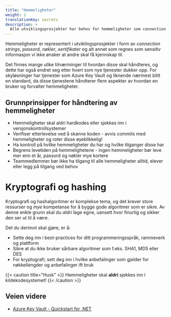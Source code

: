 ```yaml
---
title: "Hemmeligheter"
weight: 2
translationKey: secrets
description: >
  Alle utviklingsprosjekter har behov for hemmeligheter som connection strings, identiteter, passord, sertifikater og annet. Disse må oppbevares på en trygg måte, og vi må sikre at vi bruker dem i en sikker kontekst med riktige støtteverktøy og prosesser.
---
```


Hemmeligheter er representert i utviklingsprosjekter i form av _connection strings_, _passord_, _nøkler_, _sertifikater_ og alt annet som regnes som sensitiv informasjon vi ikke ønsker at andre skal få kjennskap til. 

Det finnes mange ulike tilnærminger til hvordan disse skal håndteres, og dette har også endret seg etter hvert som nye tjenester dukker opp. For skyløsninger har tjenester som Azure Key Vault og liknende nærmest blitt en standard, da disse tjenestene håndterer flere aspekter av hvordan en bruker og forvalter hemmeligheter. 

## Grunnprinsipper for håndtering av hemmeligheter
* Hemmeligheter skal aldri hardkodes eller sjekkes inn i versjonskontrollsystemer
* Verifiser etterlevelse ved å skanne koden - avvis commits med hemmeligheter og roter disse øyeblikkelig!
* Ha kontroll på hvilke hemmeligheter du har og hvilke tilganger disse har
* Begrens levetiden på hemmelighetene - ingen hemmeligheter bør leve mer enn et år, passord og nøkler mye kortere
* Teammedlemmer bør ikke ha tilgang til alle hemmeligheter alltid, elever eller legg på tilgang ved behov

# Kryptografi og hashing
Kryptografi og hashalgoritmer er komplekse tema, og det krever store ressurser og _mye_ kompetanse for å bygge gode algoritmer som er sikre. Av denne enkle grunn skal du _aldri_ lage egne, uansett hvor finurlig og sikker den ser ut til å være. 

Det du derimot skal gjøre, er å:
* Sette deg inn i best-practices for ditt programmeringsspråk, rammeverk og plattform
* Sikre at du ikke bruker sårbare algoritmer som f.eks. SHA1, MD5 eller DES
* For kryptografi; sett deg inn i hvilke anbefalinger som gjelder for nøkkellengder og anbefalinger ift bruk

{{< caution title="Husk" >}}
Hemmeligheter skal <strong>aldri</strong> sjekkes inn i kildekodesystemet!
{{< /caution >}}

## Veien videre
* [Azure Key Vault - Quickstart for .NET](https://learn.microsoft.com/en-us/azure/key-vault/secrets/quick-create-net?tabs=azure-cli)
